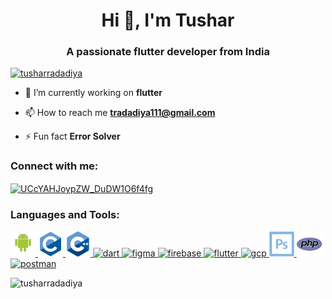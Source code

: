 <h1 align="center">Hi 👋, I'm Tushar</h1>
<h3 align="center">A passionate flutter developer from India</h3>

<p align="left"> <a href="https://github.com/ryo-ma/github-profile-trophy"><img src="https://github-profile-trophy.vercel.app/?username=tusharradadiya" alt="tusharradadiya" /></a> </p>

- 🔭 I’m currently working on **flutter**

- 📫 How to reach me **tradadiya111@gmail.com**

- ⚡ Fun fact **Error Solver**

<h3 align="left">Connect with me:</h3>
<p align="left">
<!--<a href="https://www.youtube.com/channel/UCcYAHJoypZW_DuDW1O6f4fg" target="blank"><img align="center" src="https://cdn.freebiesupply.com/logos/large/2x/youtube-icon-logo-png-transparent.png" alt="UCcYAHJoypZW_DuDW1O6f4fg" height="30" width="50" /></a>-->

<a href="https://www.linkedin.com/in/tushar-radadiya-41b014261/" target="blank"><img align="center" src="https://github.com/tusharradadiya/tusharradadiya/assets/113609040/f6f79f3e-05b7-452d-8fa7-e74153860f62" alt="UCcYAHJoypZW_DuDW1O6f4fg" height="30" width="50" /></a>


<!--<a href="https://instagram.com/tushar_radadiya_11" target="blank"><img align="center" src="https://raw.githubusercontent.com/rahuldkjain/github-profile-readme-generator/master/src/images/icons/Social/instagram.svg" alt="tushar_radadiya_11" height="50" width="50" /></a>-->
  
</p>

<h3 align="left">Languages and Tools:</h3>
<p align="left"> <a href="https://developer.android.com" target="_blank" rel="noreferrer"> <img src="https://raw.githubusercontent.com/devicons/devicon/master/icons/android/android-original-wordmark.svg" alt="android" width="40" height="40"/> </a> <a href="https://www.cprogramming.com/" target="_blank" rel="noreferrer"> <img src="https://raw.githubusercontent.com/devicons/devicon/master/icons/c/c-original.svg" alt="c" width="40" height="40"/> </a> <a href="https://www.w3schools.com/cpp/" target="_blank" rel="noreferrer"> <img src="https://raw.githubusercontent.com/devicons/devicon/master/icons/cplusplus/cplusplus-original.svg" alt="cplusplus" width="40" height="40"/> </a> <a href="https://dart.dev" target="_blank" rel="noreferrer"> <img src="https://www.vectorlogo.zone/logos/dartlang/dartlang-icon.svg" alt="dart" width="40" height="40"/> </a> <a href="https://www.figma.com/" target="_blank" rel="noreferrer"> <img src="https://www.vectorlogo.zone/logos/figma/figma-icon.svg" alt="figma" width="40" height="40"/> </a> <a href="https://firebase.google.com/" target="_blank" rel="noreferrer"> <img src="https://www.vectorlogo.zone/logos/firebase/firebase-icon.svg" alt="firebase" width="40" height="40"/> </a> <a href="https://flutter.dev" target="_blank" rel="noreferrer"> <img src="https://www.vectorlogo.zone/logos/flutterio/flutterio-icon.svg" alt="flutter" width="40" height="40"/> </a> <a href="https://cloud.google.com" target="_blank" rel="noreferrer"> <img src="https://www.vectorlogo.zone/logos/google_cloud/google_cloud-icon.svg" alt="gcp" width="40" height="40"/> </a> <a href="https://www.photoshop.com/en" target="_blank" rel="noreferrer"> <img src="https://raw.githubusercontent.com/devicons/devicon/master/icons/photoshop/photoshop-line.svg" alt="photoshop" width="40" height="40"/> </a> <a href="https://www.php.net" target="_blank" rel="noreferrer"> <img src="https://raw.githubusercontent.com/devicons/devicon/master/icons/php/php-original.svg" alt="php" width="40" height="40"/> </a> <a href="https://postman.com" target="_blank" rel="noreferrer"> <img src="https://www.vectorlogo.zone/logos/getpostman/getpostman-icon.svg" alt="postman" width="40" height="40"/> </a> </p>

<p><img align="left" src="https://github-readme-stats.vercel.app/api/top-langs?username=tusharradadiya&show_icons=true&locale=en&layout=compact" alt="tusharradadiya" /></p>



